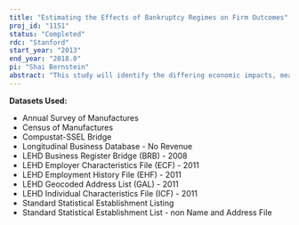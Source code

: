 ```yaml
---
title: "Estimating the Effects of Bankruptcy Regimes on Firm Outcomes"
proj_id: "1151"
status: "Completed"
rdc: "Stanford"
start_year: "2013"
end_year: "2018.0"
pi: "Shai Bernstein"
abstract: "This study will identify the differing economic impacts, measured in a variety of ways, between two forms of bankruptcy: the reorganization process of chapter 11 and the liquidation process of chapter 7. Using Census microdata combined with external data, the establishment-level operations of these firms can be observed following the bankruptcy resolution, and the different impacts will be quantified. Typically, research treats the cost of bankruptcy in terms of reduction in the market value of the bankrupt firm. However, when a firm is completely liquidated, it does not end with zero total economic value since its assets (and human capital) are sold to other productive firms and thereby redeployed. This research will quantify the costs of bankruptcy in terms of employment, payroll, and productivity losses, rather than just the dollar value lost to the bankrupt firm and its creditors. This will more accurately depict from where the losses caused by financial distress come, and how large they truly are. Furthermore, relatively little consideration has been given to the question of whether financial distress imposes externalities on other companies. Suppliers, customers, and competitors may be affected when a firm is liquidated or reorganized. This project will examine the behavior of other firms operating in the local economies of bankrupt firms in different bankruptcy regime, in order to quantify the bankruptcy regime differential impact. Although it is very difficult to overcome the selection into the two bankruptcy regimes, the researchers will use heterogeneity across bankruptcy judges as an instrumental variable to estimate the unbiased effect that compares the effects these bankruptcy regimes have on financially distressed firms."
---
```


**Datasets Used:**

  - Annual Survey of Manufactures 
  - Census of Manufactures 
  - Compustat-SSEL Bridge 
  - Longitudinal Business Database - No Revenue 
  - LEHD Business Register Bridge (BRB) - 2008 
  - LEHD Employer Characteristics File (ECF) - 2011 
  - LEHD Employment History File (EHF) - 2011 
  - LEHD Geocoded Address List (GAL) - 2011 
  - LEHD Individual Characteristics File (ICF) - 2011 
  - Standard Statistical Establishment Listing 
  - Standard Statistical Establishment List - non Name and Address File 

